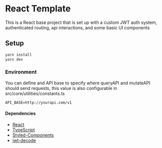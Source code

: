 # React Template

This is a React base project that is set up with a custom JWT auth system, authenticated routing, api interactions, and some basic UI components 

## Setup

```bash
yarn install
yarn dev
```

### Environment

You can define and API base to specify where queryAPI and mutateAPI should send requests, this value is also configurable in src/core/utilities/constants.ts 

```
API_BASE=http://yourapi.com/v1
```

#### Dependencies

- [React](https://reactjs.org)
- [TypeScript](https://typescriptlang.org)
- [Styled-Components](https://styled-components.com/)
- [jwt-decode](https://www.npmjs.com/package/jwt-decode)
